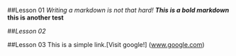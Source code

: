##Lesson 01
_Writing a markdown is not that hard!_
**_This is a bold markdown_ this is another test**

##_Lesson 02_

##Lesson 03
This is a simple link.[Visit google!] (www.google.com)

